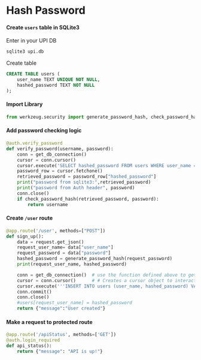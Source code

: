 # Hash Password 


#### Create `users` table in SQLite3
Enter in your UPI DB
```bash
sqlite3 upi.db
```
Create table
```sql
CREATE TABLE users (
    user_name TEXT UNIQUE NOT NULL,
    hashed_password TEXT NOT NULL
);
```



#### Import Library
```python
from werkzeug.security import generate_password_hash, check_password_hash
```

#### Add password checking logic
```python
@auth.verify_password
def verify_password(username, password):
	conn = get_db_connection()
	cursor = conn.cursor()
	cursor.execute('SELECT hashed_password FROM users WHERE user_name = ?', (username,))
	password_row = cursor.fetchone()
	retrieved_password = password_row["hashed_password"]
	print("password from sqlite3:",retrieved_password)
	print("password from Auth header", password)
	conn.close()
	if check_password_hash(retrieved_password, password):
		return username
```

#### Create `/user` route
```python
@app.route('/user', methods=["POST"])
def sign_up():
	data = request.get_json()				
	request_user_name= data["user_name"]
	request_password = data["password"]
	hashed_password = generate_password_hash(request_password)
	print(request_user_name, hashed_password)

	conn = get_db_connection()	# use the function defined above to get a connection to DB
	cursor = conn.cursor()		# # Creates a cursor object to interact with the database.
	cursor.execute('''INSERT INTO users (user_name, hashed_password) VALUES (?, ?)''',(request_user_name, hashed_password))
	conn.commit()
	conn.close()
	#users[request_user_name] = hashed_password
	return {"message":"User created"}
```

#### Make a request to protected route
```python
@app.route('/apiStatus', methods=['GET'])
@auth.login_required
def api_status():
	return {"message": "API is up!"}
```

